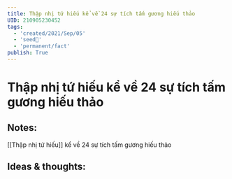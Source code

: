 ```yaml
---
title: Thập nhị tứ hiếu kể về 24 sự tích tấm gương hiếu thảo
UID: 210905230452
tags:
  - 'created/2021/Sep/05'
  - 'seed🥜'
  - 'permanent/fact'
publish: True
---
```

# Thập nhị tứ hiếu kể về 24 sự tích tấm gương hiếu thảo

## Notes:
[[Thập nhị tứ hiếu]] kể về 24 sự tích tấm gương hiếu thảo

## Ideas & thoughts:
